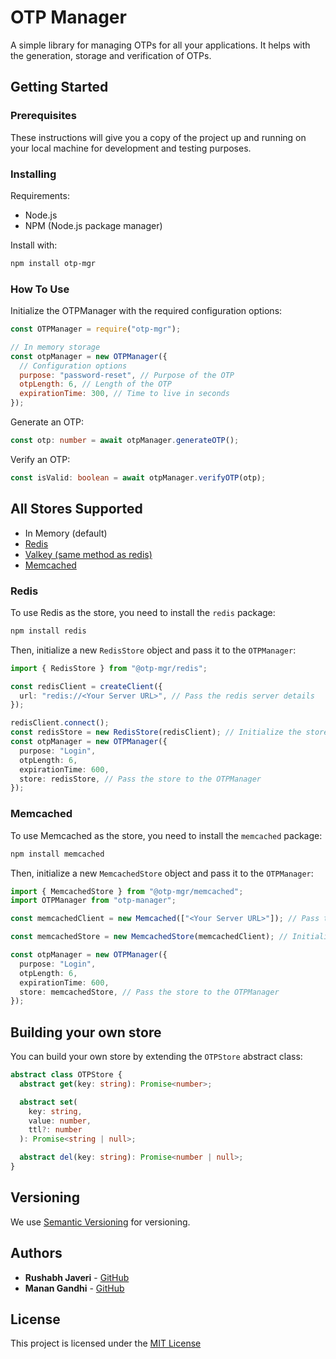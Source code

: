 # OTP Manager

A simple library for managing OTPs for all your applications. It helps with the generation, storage and verification of OTPs.

## Getting Started

### Prerequisites

These instructions will give you a copy of the project up and running on
your local machine for development and testing purposes.

### Installing

Requirements:

- Node.js
- NPM (Node.js package manager)

Install with:

```bash
npm install otp-mgr
```

### How To Use

Initialize the OTPManager with the required configuration options:

```javascript
const OTPManager = require("otp-mgr");

// In memory storage
const otpManager = new OTPManager({
  // Configuration options
  purpose: "password-reset", // Purpose of the OTP
  otpLength: 6, // Length of the OTP
  expirationTime: 300, // Time to live in seconds
});
```

Generate an OTP:

```typescript
const otp: number = await otpManager.generateOTP();
```

Verify an OTP:

```typescript
const isValid: boolean = await otpManager.verifyOTP(otp);
```

## All Stores Supported

- In Memory (default)
- [Redis](#Redis)
- [Valkey (same method as redis)](#Redis)
- [Memcached](#Memcached)

### Redis

To use Redis as the store, you need to install the `redis` package:

```bash
npm install redis
```

Then, initialize a new `RedisStore` object and pass it to the `OTPManager`:

```typescript
import { RedisStore } from "@otp-mgr/redis";

const redisClient = createClient({
  url: "redis://<Your Server URL>", // Pass the redis server details
});

redisClient.connect();
const redisStore = new RedisStore(redisClient); // Initialize the store
const otpManager = new OTPManager({
  purpose: "Login",
  otpLength: 6,
  expirationTime: 600,
  store: redisStore, // Pass the store to the OTPManager
});
```

### Memcached

To use Memcached as the store, you need to install the `memcached` package:

```bash
npm install memcached
```

Then, initialize a new `MemcachedStore` object and pass it to the `OTPManager`:

```typescript
import { MemcachedStore } from "@otp-mgr/memcached";
import OTPManager from "otp-manager";

const memcachedClient = new Memcached(["<Your Server URL>"]); // Pass the memcached server details

const memcachedStore = new MemcachedStore(memcachedClient); // Initialize the store

const otpManager = new OTPManager({
  purpose: "Login",
  otpLength: 6,
  expirationTime: 600,
  store: memcachedStore, // Pass the store to the OTPManager
});
```

## Building your own store

You can build your own store by extending the `OTPStore` abstract class:

```typescript
abstract class OTPStore {
  abstract get(key: string): Promise<number>;

  abstract set(
    key: string,
    value: number,
    ttl?: number
  ): Promise<string | null>;

  abstract del(key: string): Promise<number | null>;
}
```

## Versioning

We use [Semantic Versioning](http://semver.org/) for versioning.

## Authors

- **Rushabh Javeri** - [GitHub](https://github.com/rushabhhere)
- **Manan Gandhi** - [GitHub](https://github.com/MananGandhi1810)

## License

This project is licensed under the [MIT License](https://license.md/licenses/mit-license/)
